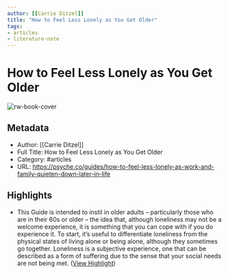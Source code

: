 ```yaml
---
author: [[Carrie Ditzel]]
title: "How to Feel Less Lonely as You Get Older"
tags: 
- articles
- literature-note
---
```

# How to Feel Less Lonely as You Get Older

![rw-book-cover](https://epsilon.aeon.co/images/3b109c44-3de0-4167-8ba4-fd51b70d48e0/1500x1500.jpg)

## Metadata
- Author: [[Carrie Ditzel]]
- Full Title: How to Feel Less Lonely as You Get Older
- Category: #articles
- URL: https://psyche.co/guides/how-to-feel-less-lonely-as-work-and-family-quieten-down-later-in-life

## Highlights
- This Guide is intended to instil in older adults – particularly those who are in their 60s or older – the idea that, although loneliness may not be a welcome experience, it is something that you can cope with if you do experience it. To start, it’s useful to differentiate loneliness from the physical states of living alone or being alone, although they sometimes go together. Loneliness is a subjective experience, one that can be described as a form of suffering due to the sense that your social needs are not being met. ([View Highlight](https://read.readwise.io/read/01gzvxk79xgzf2y95zgszfg45j))
